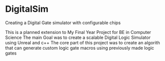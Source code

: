 # DigitalSim
 Creating a Digital Gate simulator with configurable chips

This is a planned extension to My Final Year Project for BE in Computer Science
The main Goal was to create a scalable Digital Logic Simulator using Unreal and c++
The core part of this project was to create an algorith that can generate custom logic gate macros using previously made logic gates
